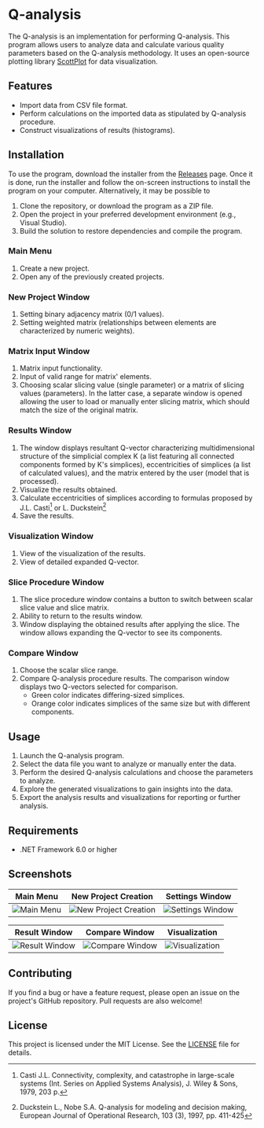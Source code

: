 # Q-analysis 

The Q-analysis is an implementation for performing Q-analysis. This program allows users to analyze data and calculate various quality parameters based on the Q-analysis methodology. It uses an open-source plotting library [ScottPlot](https://scottplot.net/) for data visualization.

## Features

  - Import data from CSV file format.
  - Perform calculations on the imported data as stipulated by Q-analysis procedure.
  - Construct visualizations of results (histograms).

## Installation

To use the program, download the installer from the  [Releases](https://github.com/DeadRick/Q-analysis/releases) page. Once it is done, run the installer and follow the on-screen instructions to install the program on your computer. Alternatively, it may be possible to

1. Clone the repository, or download the program as a ZIP file.
2. Open the project in your preferred development environment (e.g., Visual Studio).
3. Build the solution to restore dependencies and compile the program.

### Main Menu
 1. Create a new project.
 2. Open any of the previously created projects.


### New Project Window
  1. Setting binary adjacency matrix (0/1 values).
  2. Setting weighted matrix (relationships between elements are characterized by numeric weights).

### Matrix Input Window
1.  Matrix input functionality.
2.  Input of valid range for matrix' elements.
3.  Choosing scalar slicing value (single parameter) or a matrix of slicing values (parameters). In the latter case, a separate window is opened allowing the user to load or manually enter slicing matrix, which should match the size of the original matrix.

### Results Window
 1. The window displays resultant Q-vector characterizing multidimensional structure of the simplicial complex K (a list featuring all connected components formed by K's simplices), eccentricities of simplices (a list of calculated values), and the matrix entered by the user (model that is processed).
 2. Visualize the results obtained.
 3. Calculate eccentricities of simplices according to formulas proposed by J.L. Casti[^1] or L. Duckstein[^2]
 4. Save the results.
    
[^1]: Casti J.L. Connectivity, complexity, and catastrophe in large-scale systems (Int. Series on Applied Systems Analysis), J. Wiley & Sons, 1979, 203 p.
[^2]: Duckstein L., Nobe S.A. Q-analysis for modeling and decision making, European Journal of Operational Research, 103 (3), 1997, pp. 411-425

### Visualization Window
1. View of the visualization of the results.
2. View of detailed expanded Q-vector.


### Slice Procedure Window
1. The slice procedure window contains a button to switch between scalar slice value and slice matrix.
2. Ability to return to the results window.
3. Window displaying the obtained results after applying the slice. The window allows expanding the Q-vector to see its components.


### Compare Window
1. Choose the scalar slice range.
2. Compare Q-analysis procedure results. The comparison window displays two Q-vectors selected for comparison. 
   - Green color indicates differing-sized simplices. 
   - Orange color indicates simplices of the same size but with different components.


## Usage

1. Launch the Q-analysis program.
2. Select the data file you want to analyze or manually enter the data.
3. Perform the desired Q-analysis calculations and choose the parameters to analyze.
4. Explore the generated visualizations to gain insights into the data.
5. Export the analysis results and visualizations for reporting or further analysis.

## Requirements

- .NET Framework 6.0 or higher

## Screenshots

| Main Menu | New Project Creation | Settings Window |
| :--------:| :-----------------: | :-------------: |
| ![Main Menu](https://github.com/DeadRick/Q-analysis/assets/39325834/1ca3f979-329c-4c93-9332-81be144411d6) | ![New Project Creation](https://github.com/DeadRick/Q-analysis/assets/39325834/e4c03032-f647-4d9e-a839-9431b4ac37ef) | ![Settings Window](https://github.com/DeadRick/Q-analysis/assets/39325834/b67af330-8235-411a-b22e-22f80fc0bf53) |

| Result Window | Compare Window | Visualization |
| :-----------: | :------------: | :-----------: |
| ![Result Window](https://github.com/DeadRick/Q-analysis/assets/39325834/dafcaeb8-0dee-4245-ba1f-f35ccebe722e) | ![Compare Window](https://github.com/DeadRick/Q-analysis/assets/39325834/a8741321-df6e-400b-af81-5afc27725ce7) | ![Visualization](https://github.com/DeadRick/Q-analysis/assets/39325834/eb858b72-4bfc-4bf7-9e8d-804eccb9634a) |


## Contributing

If you find a bug or have a feature request, please open an issue on the project's GitHub repository. Pull requests are also welcome!

## License

This project is licensed under the MIT License. See the [LICENSE](./LICENSE) file for details.

